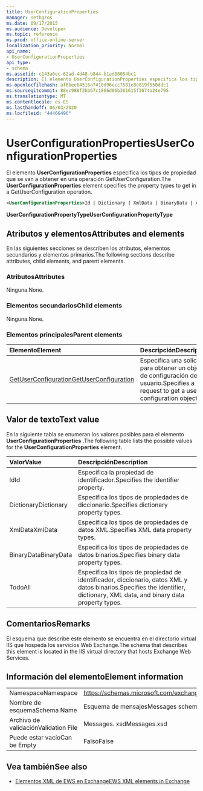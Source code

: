 ```yaml
---
title: UserConfigurationProperties
manager: sethgros
ms.date: 09/17/2015
ms.audience: Developer
ms.topic: reference
ms.prod: office-online-server
localization_priority: Normal
api_name:
- UserConfigurationProperties
api_type:
- schema
ms.assetid: c143a6ec-62ad-4d48-b844-b1ad88054bc1
description: El elemento UserConfigurationProperties especifica los tipos de propiedad que se van a obtener en una operación GetUserConfiguration.
ms.openlocfilehash: af6bee64516a7410d96ecc7581e8e819f550ddc1
ms.sourcegitcommit: 88ec988f2bb67c1866d06b361615f3674a24e795
ms.translationtype: MT
ms.contentlocale: es-ES
ms.lasthandoff: 06/03/2020
ms.locfileid: "44466496"
---
```

# <a name="userconfigurationproperties"></a><span data-ttu-id="7c779-103">UserConfigurationProperties</span><span class="sxs-lookup"><span data-stu-id="7c779-103">UserConfigurationProperties</span></span>

<span data-ttu-id="7c779-104">El elemento **UserConfigurationProperties** especifica los tipos de propiedad que se van a obtener en una operación GetUserConfiguration.</span><span class="sxs-lookup"><span data-stu-id="7c779-104">The **UserConfigurationProperties** element specifies the property types to get in a GetUserConfiguration operation.</span></span> 
  
```xml
<UserConfigurationProperties>Id | Dictionary | XmlData | BinaryData | All</UserConfigurationProperties>
```

 <span data-ttu-id="7c779-105">**UserConfigurationPropertyType**</span><span class="sxs-lookup"><span data-stu-id="7c779-105">**UserConfigurationPropertyType**</span></span>
## <a name="attributes-and-elements"></a><span data-ttu-id="7c779-106">Atributos y elementos</span><span class="sxs-lookup"><span data-stu-id="7c779-106">Attributes and elements</span></span>

<span data-ttu-id="7c779-107">En las siguientes secciones se describen los atributos, elementos secundarios y elementos primarios.</span><span class="sxs-lookup"><span data-stu-id="7c779-107">The following sections describe attributes, child elements, and parent elements.</span></span>
  
### <a name="attributes"></a><span data-ttu-id="7c779-108">Atributos</span><span class="sxs-lookup"><span data-stu-id="7c779-108">Attributes</span></span>

<span data-ttu-id="7c779-109">Ninguna.</span><span class="sxs-lookup"><span data-stu-id="7c779-109">None.</span></span>
  
### <a name="child-elements"></a><span data-ttu-id="7c779-110">Elementos secundarios</span><span class="sxs-lookup"><span data-stu-id="7c779-110">Child elements</span></span>

<span data-ttu-id="7c779-111">Ninguna.</span><span class="sxs-lookup"><span data-stu-id="7c779-111">None.</span></span>
  
### <a name="parent-elements"></a><span data-ttu-id="7c779-112">Elementos principales</span><span class="sxs-lookup"><span data-stu-id="7c779-112">Parent elements</span></span>

|<span data-ttu-id="7c779-113">**Elemento**</span><span class="sxs-lookup"><span data-stu-id="7c779-113">**Element**</span></span>|<span data-ttu-id="7c779-114">**Descripción**</span><span class="sxs-lookup"><span data-stu-id="7c779-114">**Description**</span></span>|
|:-----|:-----|
|[<span data-ttu-id="7c779-115">GetUserConfiguration</span><span class="sxs-lookup"><span data-stu-id="7c779-115">GetUserConfiguration</span></span>](getuserconfiguration.md) <br/> |<span data-ttu-id="7c779-116">Especifica una solicitud para obtener un objeto de configuración de usuario.</span><span class="sxs-lookup"><span data-stu-id="7c779-116">Specifies a request to get a user configuration object.</span></span>  <br/> |
   
## <a name="text-value"></a><span data-ttu-id="7c779-117">Valor de texto</span><span class="sxs-lookup"><span data-stu-id="7c779-117">Text value</span></span>

<span data-ttu-id="7c779-118">En la siguiente tabla se enumeran los valores posibles para el elemento **UserConfigurationProperties** .</span><span class="sxs-lookup"><span data-stu-id="7c779-118">The following table lists the possible values for the **UserConfigurationProperties** element.</span></span> 
  
|<span data-ttu-id="7c779-119">**Valor**</span><span class="sxs-lookup"><span data-stu-id="7c779-119">**Value**</span></span>|<span data-ttu-id="7c779-120">**Descripción**</span><span class="sxs-lookup"><span data-stu-id="7c779-120">**Description**</span></span>|
|:-----|:-----|
|<span data-ttu-id="7c779-121">Id</span><span class="sxs-lookup"><span data-stu-id="7c779-121">Id</span></span>  <br/> |<span data-ttu-id="7c779-122">Especifica la propiedad de identificador.</span><span class="sxs-lookup"><span data-stu-id="7c779-122">Specifies the identifier property.</span></span>  <br/> |
|<span data-ttu-id="7c779-123">Dictionary</span><span class="sxs-lookup"><span data-stu-id="7c779-123">Dictionary</span></span>  <br/> |<span data-ttu-id="7c779-124">Especifica los tipos de propiedades de diccionario.</span><span class="sxs-lookup"><span data-stu-id="7c779-124">Specifies dictionary property types.</span></span>  <br/> |
|<span data-ttu-id="7c779-125">XmlData</span><span class="sxs-lookup"><span data-stu-id="7c779-125">XmlData</span></span>  <br/> |<span data-ttu-id="7c779-126">Especifica los tipos de propiedades de datos XML.</span><span class="sxs-lookup"><span data-stu-id="7c779-126">Specifies XML data property types.</span></span>  <br/> |
|<span data-ttu-id="7c779-127">BinaryData</span><span class="sxs-lookup"><span data-stu-id="7c779-127">BinaryData</span></span>  <br/> |<span data-ttu-id="7c779-128">Especifica los tipos de propiedades de datos binarios.</span><span class="sxs-lookup"><span data-stu-id="7c779-128">Specifies binary data property types.</span></span>  <br/> |
|<span data-ttu-id="7c779-129">Todo</span><span class="sxs-lookup"><span data-stu-id="7c779-129">All</span></span>  <br/> |<span data-ttu-id="7c779-130">Especifica los tipos de propiedad de identificador, diccionario, datos XML y datos binarios.</span><span class="sxs-lookup"><span data-stu-id="7c779-130">Specifies the identifier, dictionary, XML data, and binary data property types.</span></span>  <br/> |
   
## <a name="remarks"></a><span data-ttu-id="7c779-131">Comentarios</span><span class="sxs-lookup"><span data-stu-id="7c779-131">Remarks</span></span>

<span data-ttu-id="7c779-132">El esquema que describe este elemento se encuentra en el directorio virtual IIS que hospeda los servicios Web Exchange.</span><span class="sxs-lookup"><span data-stu-id="7c779-132">The schema that describes this element is located in the IIS virtual directory that hosts Exchange Web Services.</span></span>
  
## <a name="element-information"></a><span data-ttu-id="7c779-133">Información del elemento</span><span class="sxs-lookup"><span data-stu-id="7c779-133">Element information</span></span>

|||
|:-----|:-----|
|<span data-ttu-id="7c779-134">Namespace</span><span class="sxs-lookup"><span data-stu-id="7c779-134">Namespace</span></span>  <br/> |https://schemas.microsoft.com/exchange/services/2006/messages  <br/> |
|<span data-ttu-id="7c779-135">Nombre de esquema</span><span class="sxs-lookup"><span data-stu-id="7c779-135">Schema Name</span></span>  <br/> |<span data-ttu-id="7c779-136">Esquema de mensajes</span><span class="sxs-lookup"><span data-stu-id="7c779-136">Messages schema</span></span>  <br/> |
|<span data-ttu-id="7c779-137">Archivo de validación</span><span class="sxs-lookup"><span data-stu-id="7c779-137">Validation File</span></span>  <br/> |<span data-ttu-id="7c779-138">Messages. xsd</span><span class="sxs-lookup"><span data-stu-id="7c779-138">Messages.xsd</span></span>  <br/> |
|<span data-ttu-id="7c779-139">Puede estar vacío</span><span class="sxs-lookup"><span data-stu-id="7c779-139">Can be Empty</span></span>  <br/> |<span data-ttu-id="7c779-140">Falso</span><span class="sxs-lookup"><span data-stu-id="7c779-140">False</span></span>  <br/> |
   
## <a name="see-also"></a><span data-ttu-id="7c779-141">Vea también</span><span class="sxs-lookup"><span data-stu-id="7c779-141">See also</span></span>



- [<span data-ttu-id="7c779-142">Elementos XML de EWS en Exchange</span><span class="sxs-lookup"><span data-stu-id="7c779-142">EWS XML elements in Exchange</span></span>](ews-xml-elements-in-exchange.md)

